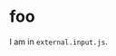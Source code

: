 <!-- Generated by documentation.js. Update this documentation by updating the source code. -->

# foo

I am in `external.input.js`.
